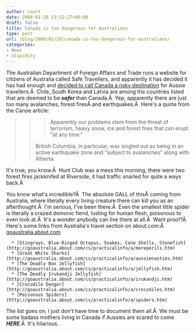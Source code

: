 ```yaml
---
author: court
date: 2008-01-28 13:52:27+00:00
draft: false
title: Canada is too dangerous for Australians
type: post
url: /blog/2008/01/28/canada-is-too-dangerous-for-australians/
categories:
- News
- Stupidity
---
```


The Australian Department of Foreign Affairs and Trade runs a website for citizens of Australia called Safe Travellers, and apparently it has decided it has had enough and [decided to call Canada a risky destination](http://cnews.canoe.ca/CNEWS/Canada/2008/01/25/4793424-cp.html) for Aussie travellers.Â  Chile, South Korea and Latvia are among the countries listed that are deemed to be _**safer**_ than Canada.Â  Yep, apparently there are just too many avalanches, forest firesÂ and earthquakes.Â  Here's a quote from the Canoe article:


<blockquote>

> 
> <blockquote>Apparently our problems stem from the threat of terrorism, heavy snow, ice and forest fires that can erupt "at any time."

British Columbia, in particular, was singled out as being in an active earthquake zone and "subject to avalanches" along with Alberta.</blockquote>
> 
> 
</blockquote>


It's true, you know.Â  Hunt Club was a mess this morning, there were two forest fires jackknifed at Riverside, it had traffic snarled for quite a ways back.Â 

You know what's incredible?Â  The absolute GALL of thisÂ coming from Australia, where literally every living creature there can kill you as an afterthought.Â  I'm serious, I've been there.Â  Even the smallest little spider is literally a crazed demonic fiend, lusting for human flesh, poisonous to even look at.Â  It's a wonder anybody can live there at all.Â  Want proof?Â  Here's some links from Australia's travel section on about.com:Â  [goaustralia.about.com](http://goaustralia.about.com)



	  * [Stingrays, Blue-Ringed Octopus, Snakes, Cone Shells, Stonefish](http://goaustralia.about.com/cs/practicalinfo/a/moreperils.htm)
	  * [Great White Sharks](http://goaustralia.about.com/cs/practicalinfo/a/aussienasties.htm)
	  * [The Deadly Box Jellyfish](http://goaustralia.about.com/cs/practicalinfo/a/jellyfish.htm)
	  * [The Deadly Irukandji Jellyfish](http://goaustralia.about.com/cs/practicalinfo/a/irukandji.htm)
	  * [Crocodile Danger](http://goaustralia.about.com/cs/practicalinfo/a/crocodiles.htm)
	  * [Poisonous Spiders](http://goaustralia.about.com/cs/practicalinfo/a/spiders.htm)

The list goes on, I just don't have time to document them all.Â  We must be some badass mothers living in Canada if Aussies are scared to come **_HERE_**.Â  It's hilarious.
